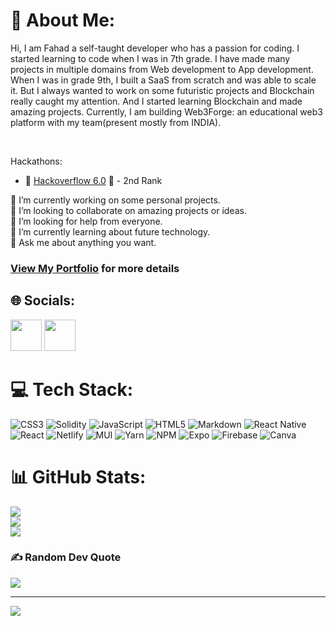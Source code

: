 
# 💫 About Me:
Hi, I am Fahad a self-taught developer who has a passion for 
coding. I started learning to code when I was in 7th grade.
I have made many projects in multiple domains from Web 
development to App development. When I was in grade 9th, I built a 
SaaS from scratch and was able to scale it. But I always wanted to 
work on some futuristic projects and Blockchain really caught my 
attention. And I started learning Blockchain and made amazing 
projects. Currently, I am building Web3Forge: an educational web3 platform with my team(present mostly from INDIA). 

<br/>

Hackathons:
  - 🏅 [Hackoverflow 6.0](https://devfolio.co/projects/medichain-9d53) 🏅 - 2nd Rank</br>

🔭 I’m currently working on some personal projects.<br>👯 I’m looking to collaborate on amazing projects or ideas.<br>🤝 I’m looking for help from everyone.<br>🌱 I’m currently learning about future technology.<br>💬 Ask me about anything you want.
### [View My Portfolio](https://fahad-iqbal-zafar.netlify.app/) for more details

## 🌐 Socials:
[<img src='https://cdn-icons-png.flaticon.com/512/174/174857.png' width=50/>](https://www.linkedin.com/in/fahad-iqbal-zafar?)
[<img src='https://png.pngtree.com/png-vector/20221018/ourmid/pngtree-twitter-social-media-round-icon-png-image_6315985.png' width=50/>](https://twitter.com/FahadIqbalZafar)

# 💻 Tech Stack:
![CSS3](https://img.shields.io/badge/css3-%231572B6.svg?style=for-the-badge&logo=css3&logoColor=white) ![Solidity](https://img.shields.io/badge/Solidity-%23363636.svg?style=for-the-badge&logo=solidity&logoColor=white) ![JavaScript](https://img.shields.io/badge/javascript-%23323330.svg?style=for-the-badge&logo=javascript&logoColor=%23F7DF1E) ![HTML5](https://img.shields.io/badge/html5-%23E34F26.svg?style=for-the-badge&logo=html5&logoColor=white) ![Markdown](https://img.shields.io/badge/markdown-%23000000.svg?style=for-the-badge&logo=markdown&logoColor=white) ![React Native](https://img.shields.io/badge/react_native-%2320232a.svg?style=for-the-badge&logo=react&logoColor=%2361DAFB) ![React](https://img.shields.io/badge/react-%2320232a.svg?style=for-the-badge&logo=react&logoColor=%2361DAFB) ![Netlify](https://img.shields.io/badge/netlify-%23000000.svg?style=for-the-badge&logo=netlify&logoColor=#00C7B7) ![MUI](https://img.shields.io/badge/MUI-%230081CB.svg?style=for-the-badge&logo=material-ui&logoColor=white) ![Yarn](https://img.shields.io/badge/yarn-%232C8EBB.svg?style=for-the-badge&logo=yarn&logoColor=white) ![NPM](https://img.shields.io/badge/NPM-%23000000.svg?style=for-the-badge&logo=npm&logoColor=white) ![Expo](https://img.shields.io/badge/expo-1C1E24?style=for-the-badge&logo=expo&logoColor=#D04A37) ![Firebase](https://img.shields.io/badge/firebase-%23039BE5.svg?style=for-the-badge&logo=firebase) ![Canva](https://img.shields.io/badge/Canva-%2300C4CC.svg?style=for-the-badge&logo=Canva&logoColor=white)
# 📊 GitHub Stats:
![](https://github-readme-stats.vercel.app/api?username=FahadIqbal12&theme=algolia&hide_border=false&include_all_commits=false&count_private=false)<br/>
![](https://github-readme-streak-stats.herokuapp.com/?user=FahadIqbal12&theme=algolia&hide_border=false)<br/>
![](https://github-readme-stats.vercel.app/api/top-langs/?username=FahadIqbal12&theme=algolia&hide_border=false&include_all_commits=false&count_private=false&layout=compact)

### ✍️ Random Dev Quote
![](https://quotes-github-readme.vercel.app/api?type=horizontal&theme=tokyonight)

---
[![](https://visitcount.itsvg.in/api?id=FahadIqbal12&icon=8&color=0)](https://visitcount.itsvg.in)

<!-- Proudly created with GPRM ( https://gprm.itsvg.in ) -->
